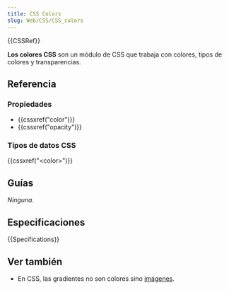 ```yaml
---
title: CSS Colors
slug: Web/CSS/CSS_colors
---
```


{{CSSRef}}

**Los colores CSS** son un módulo de CSS que trabaja con colores, tipos de colores y transparencias.

## Referencia

### Propiedades

- {{cssxref("color")}}
- {{cssxref("opacity")}}

### Tipos de datos CSS

{{cssxref("&lt;color&gt;")}}

## Guías

_Ninguna._

## Especificaciones

{{Specifications}}

## Ver también

- En CSS, las gradientes no son colores sino [imágenes](/es/docs/Web/CSS/CSS_Images).
